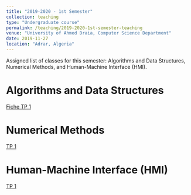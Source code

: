 ```yaml
---
title: "2019-2020 - 1st Semester"
collection: teaching
type: "Undergraduate course"
permalink: /teaching/2019-2020-1st-semester-teaching
venue: "University of Ahmed Draia, Computer Science Department"
date: 2019-11-27
location: "Adrar, Algeria"
---
```


Assigned list of classes for this semester: Algorithms and Data Structures, Numerical Methods, and Human-Machine Interface (HMI).


Algorithms and Data Structures
======

[Fiche TP 1](https://www.notion.so/2-Fiche-TP01-Online-79c0a5a1ad984b9da8537dac48ba1084)

Numerical Methods
======
[TP 1]()

Human-Machine Interface (HMI)
======
[TP 1]()

